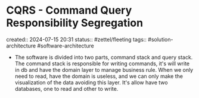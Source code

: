 # CQRS - Command Query Responsibility Segregation
created:: 2024-07-15 20:31
status:: #zettel/fleeting
tags:: #solution-architecture #software-architecture 

-  The software is divided into two parts, command stack and query stack. The command stack is responsible for writing commands, it's will write in db and have the domain layer to manage business rule. When we only need to read, have the domain is useless, and we can only make the visualization of the data avoiding this layer. It's allow have two databases, one to read and other to write.